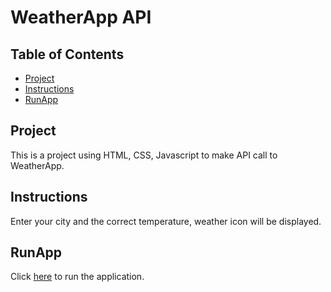 # WeatherApp API

## Table of Contents

* [Project](#Project)
* [Instructions](#instructions)
* [RunApp](#RunApp)

## Project
This is a project using HTML, CSS, Javascript to make API call to WeatherApp. 

## Instructions
Enter your city and the correct temperature, weather icon will be displayed. 

## RunApp
Click [here](https://arobotchan.github.io/weather/) to run the application.